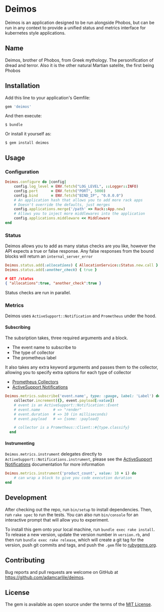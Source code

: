 # Deimos

Deimos is an application designed to be run alongside Phobos, but can be run in any context to provide a unified status and metrics interface for kubernetes style applications.

## Name

Deimos, brother of Phobos, from Greek mythology. The personification of dread and terror. Also it is the other natural Martian satelite, the first being Phobos

## Installation

Add this line to your application's Gemfile:

```ruby
gem 'deimos'
```

And then execute:

    $ bundle

Or install it yourself as:

    $ gem install deimos

## Usage

### Configuration

```ruby
Deimos.configure do |config|
    config.log_level = ENV.fetch("LOG_LEVEL", ::Logger::INFO)
    config.port      = ENV.fetch("PORT", 5000)
    config.bind      = ENV.fetch("BIND_IP", "0.0.0.0")
    # An application hash that allows you to add more rack apps
    # Doesn't override the defaults, just merges
    config.applications.merge('/path' => Rack::App.new)
    # Allows you to inject more middlewares into the application
    config.applications.middleware << Middleware
end
```

### Status

Deimos allows you to add as many status checks are you like, however the API expects a true or false response. Any false responses from the bound blocks will return an `internal_server_error`

```ruby
Deimos.status.add(:allocations) { AllocationService::Status.new.call }
Deimos.status.add(:another_check) { true }
```
```json
# GET /status
{ "allocations":true, "another_check":true }
```

Status checks are run in parallel.


### Metrics

Deimos uses `ActiveSupport::Notification` and `Prometheus` under the hood. 

#### Subscribing

The subsription takes, three required arguments and a block.
* The event name to subscribe to
* The type of collector
* The prometheus label

It also takes any extra keyword arguments and passes them to the collector, allowing you to specify extra options for each type of collector

* [Prometheus Collectors](https://github.com/prometheus/client_ruby#metrics)
* [ActiveSupport Notifications](https://api.rubyonrails.org/classes/ActiveSupport/Notifications.html)

```ruby
Deimos.metrics.subscribe('event.name', type: :gauge, label: 'Label') do |event, collector|
    collector.increment({}, event.payload[:value])
    # event is an ActiveSupport::Notification::Event
    # event.name      # => "render"
    # event.duration  # => 10 (in milliseconds)
    # event.payload   # => {some: :payload}

    # collector is a Prometheus::Client::#{type.classify}
  end
```

#### Instrumenting

`Deimos.metrics.instrument` delegates directly to `ActiveSupport::Notifications.instrument`, please see the [ActiveSupport Notifications](https://api.rubyonrails.org/classes/ActiveSupport/Notifications.html) documentation for more information

```ruby
Deimos.metrics.instrument('product_count', value: 10 + i) do
    # can wrap a block to give you code execution duration
end
```

## Development

After checking out the repo, run `bin/setup` to install dependencies. Then, run `rake spec` to run the tests. You can also run `bin/console` for an interactive prompt that will allow you to experiment.

To install this gem onto your local machine, run `bundle exec rake install`. To release a new version, update the version number in `version.rb`, and then run `bundle exec rake release`, which will create a git tag for the version, push git commits and tags, and push the `.gem` file to [rubygems.org](https://rubygems.org).

## Contributing

Bug reports and pull requests are welcome on GitHub at https://github.com/adamcarlile/deimos.

## License

The gem is available as open source under the terms of the [MIT License](https://opensource.org/licenses/MIT).
